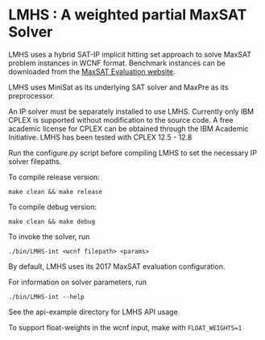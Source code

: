 # LMHS : A weighted partial MaxSAT Solver

LMHS uses a hybrid SAT-IP implicit hitting set approach to solve MaxSAT problem instances in WCNF format.
Benchmark instances can be downloaded from the [MaxSAT Evaluation website](http://mse17.cs.helsinki.fi/).

LMHS uses MiniSat as its underlying SAT solver and MaxPre as its preprocessor.

An IP solver must be separately installed to use LMHS. 
Currently only IBM CPLEX is supported without modification to the source code. 
A free academic license for CPLEX can be obtained through the IBM Academic Initiative.
LMHS has been tested with CPLEX 12.5 - 12.8

Run the configure.py script before compiling LMHS to set the necessary IP solver filepaths.

To compile release version:
```
make clean && make release
```

To compile debug version:
```
make clean && make debug 
```

To invoke the solver, run
```
./bin/LMHS-int <wcnf filepath> <params>
```

By default, LMHS uses its 2017 MaxSAT evaluation configuration.

For information on solver parameters, run
```
./bin/LMHS-int --help
```

See the api-example directory for LMHS API usage

To support float-weights in the wcnf input, make with `FLOAT_WEIGHTS=1`
